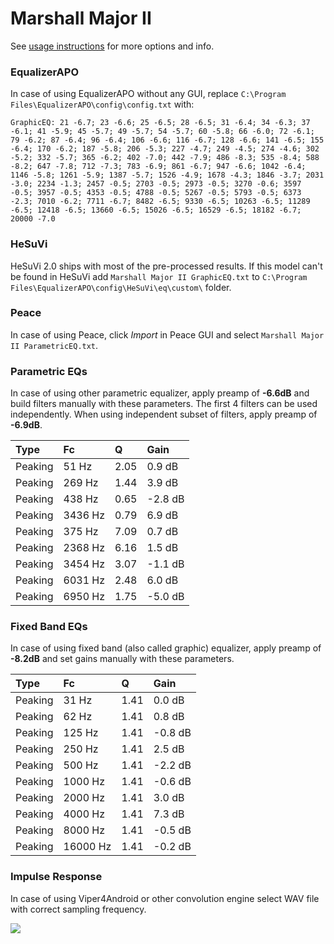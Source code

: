 # Marshall Major II
See [usage instructions](https://github.com/jaakkopasanen/AutoEq#usage) for more options and info.

### EqualizerAPO
In case of using EqualizerAPO without any GUI, replace `C:\Program Files\EqualizerAPO\config\config.txt`
with:
```
GraphicEQ: 21 -6.7; 23 -6.6; 25 -6.5; 28 -6.5; 31 -6.4; 34 -6.3; 37 -6.1; 41 -5.9; 45 -5.7; 49 -5.7; 54 -5.7; 60 -5.8; 66 -6.0; 72 -6.1; 79 -6.2; 87 -6.4; 96 -6.4; 106 -6.6; 116 -6.7; 128 -6.6; 141 -6.5; 155 -6.4; 170 -6.2; 187 -5.8; 206 -5.3; 227 -4.7; 249 -4.5; 274 -4.6; 302 -5.2; 332 -5.7; 365 -6.2; 402 -7.0; 442 -7.9; 486 -8.3; 535 -8.4; 588 -8.2; 647 -7.8; 712 -7.3; 783 -6.9; 861 -6.7; 947 -6.6; 1042 -6.4; 1146 -5.8; 1261 -5.9; 1387 -5.7; 1526 -4.9; 1678 -4.3; 1846 -3.7; 2031 -3.0; 2234 -1.3; 2457 -0.5; 2703 -0.5; 2973 -0.5; 3270 -0.6; 3597 -0.5; 3957 -0.5; 4353 -0.5; 4788 -0.5; 5267 -0.5; 5793 -0.5; 6373 -2.3; 7010 -6.2; 7711 -6.7; 8482 -6.5; 9330 -6.5; 10263 -6.5; 11289 -6.5; 12418 -6.5; 13660 -6.5; 15026 -6.5; 16529 -6.5; 18182 -6.7; 20000 -7.0
```

### HeSuVi
HeSuVi 2.0 ships with most of the pre-processed results. If this model can't be found in HeSuVi add
`Marshall Major II GraphicEQ.txt` to `C:\Program Files\EqualizerAPO\config\HeSuVi\eq\custom\` folder.

### Peace
In case of using Peace, click *Import* in Peace GUI and select `Marshall Major II ParametricEQ.txt`.

### Parametric EQs
In case of using other parametric equalizer, apply preamp of **-6.6dB** and build filters manually
with these parameters. The first 4 filters can be used independently.
When using independent subset of filters, apply preamp of **-6.9dB**.

| Type    | Fc      |    Q | Gain    |
|:--------|:--------|:-----|:--------|
| Peaking | 51 Hz   | 2.05 | 0.9 dB  |
| Peaking | 269 Hz  | 1.44 | 3.9 dB  |
| Peaking | 438 Hz  | 0.65 | -2.8 dB |
| Peaking | 3436 Hz | 0.79 | 6.9 dB  |
| Peaking | 375 Hz  | 7.09 | 0.7 dB  |
| Peaking | 2368 Hz | 6.16 | 1.5 dB  |
| Peaking | 3454 Hz | 3.07 | -1.1 dB |
| Peaking | 6031 Hz | 2.48 | 6.0 dB  |
| Peaking | 6950 Hz | 1.75 | -5.0 dB |

### Fixed Band EQs
In case of using fixed band (also called graphic) equalizer, apply preamp of **-8.2dB** and set
gains manually with these parameters.

| Type    | Fc       |    Q | Gain    |
|:--------|:---------|:-----|:--------|
| Peaking | 31 Hz    | 1.41 | 0.0 dB  |
| Peaking | 62 Hz    | 1.41 | 0.8 dB  |
| Peaking | 125 Hz   | 1.41 | -0.8 dB |
| Peaking | 250 Hz   | 1.41 | 2.5 dB  |
| Peaking | 500 Hz   | 1.41 | -2.2 dB |
| Peaking | 1000 Hz  | 1.41 | -0.6 dB |
| Peaking | 2000 Hz  | 1.41 | 3.0 dB  |
| Peaking | 4000 Hz  | 1.41 | 7.3 dB  |
| Peaking | 8000 Hz  | 1.41 | -0.5 dB |
| Peaking | 16000 Hz | 1.41 | -0.2 dB |

### Impulse Response
In case of using Viper4Android or other convolution engine select WAV file with correct sampling frequency.

![](https://raw.githubusercontent.com/jaakkopasanen/AutoEq/master/results/rtings/avg/Marshall%20Major%20II/Marshall%20Major%20II.png)